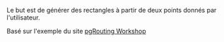Le but est de générer des rectangles à partir de deux points donnés par l'utilisateur.

Basé sur l'exemple du site [pgRouting Workshop](http://workshop.pgrouting.org/chapters/ol3_client.html)
